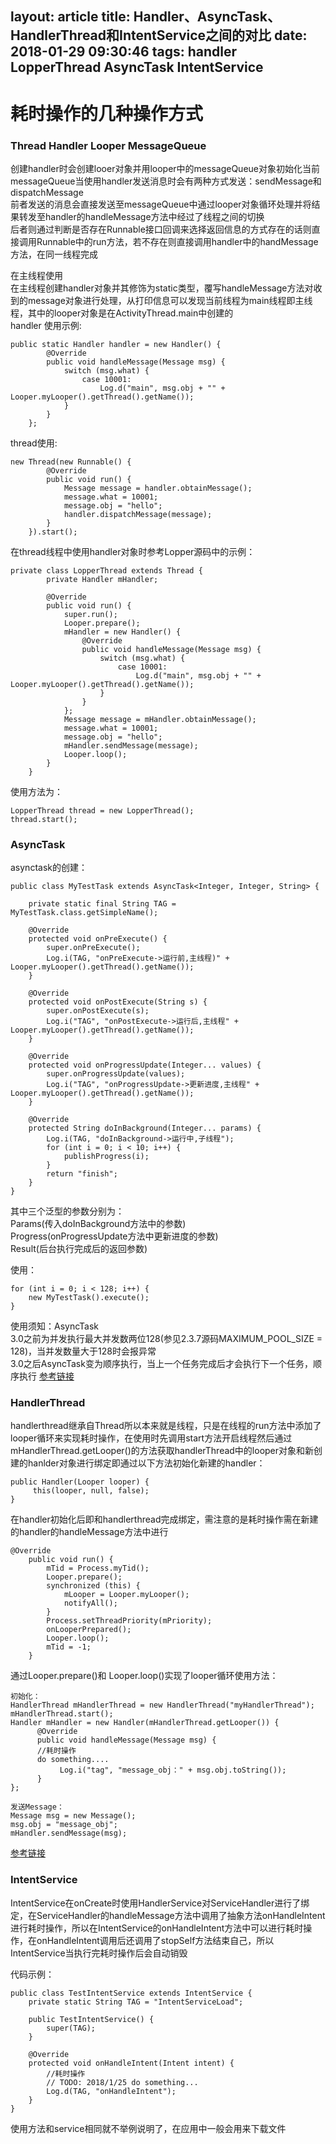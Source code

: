 layout: article
title: Handler、AsyncTask、HandlerThread和IntentService之间的对比
date: 2018-01-29 09:30:46
tags: handler LopperThread AsyncTask IntentService
---
# 耗时操作的几种操作方式
### Thread Handler Looper MessageQueue

创建handler时会创建looer对象并用looper中的messageQueue对象初始化当前messageQueue当使用handler发送消息时会有两种方式发送：sendMessage和dispatchMessage    
前者发送的消息会直接发送至messageQueue中通过looper对象循环处理并将结果转发至handler的handleMessage方法中经过了线程之间的切换   
后者则通过判断是否存在Runnable接口回调来选择返回信息的方式存在的话则直接调用Runnable中的run方法，若不存在则直接调用handler中的handMessage方法，在同一线程完成
 

在主线程使用   
在主线程创建handler对象并其修饰为static类型，覆写handleMessage方法对收到的message对象进行处理，从打印信息可以发现当前线程为main线程即主线程，其中的looper对象是在ActivityThread.main中创建的   
handler 使用示例:

```
public static Handler handler = new Handler() { 
        @Override   
        public void handleMessage(Message msg) {   
            switch (msg.what) {   
                case 10001:   
                    Log.d("main", msg.obj + "" + Looper.myLooper().getThread().getName());   
            }  
        }
    };
```

thread使用:

```
new Thread(new Runnable() {
        @Override
        public void run() {
            Message message = handler.obtainMessage();
            message.what = 10001;
            message.obj = "hello";
            handler.dispatchMessage(message);
        }
    }).start();
```
在thread线程中使用handler对象时参考Lopper源码中的示例：

```
private class LopperThread extends Thread {
        private Handler mHandler;

        @Override
        public void run() {
            super.run();
            Looper.prepare();
            mHandler = new Handler() {
                @Override
                public void handleMessage(Message msg) {
                    switch (msg.what) {
                        case 10001:
                            Log.d("main", msg.obj + "" + Looper.myLooper().getThread().getName());
                    }
                }
            };
            Message message = mHandler.obtainMessage();
            message.what = 10001;
            message.obj = "hello";
            mHandler.sendMessage(message);
            Looper.loop();
        }
    }
```
使用方法为：

```
LopperThread thread = new LopperThread();
thread.start();
```

### AsyncTask

asynctask的创建： 
  
```
public class MyTestTask extends AsyncTask<Integer, Integer, String> {

    private static final String TAG = MyTestTask.class.getSimpleName();

    @Override
    protected void onPreExecute() {
        super.onPreExecute();
        Log.i(TAG, "onPreExecute->运行前,主线程)" + Looper.myLooper().getThread().getName());
    }

    @Override
    protected void onPostExecute(String s) {
        super.onPostExecute(s);
        Log.i("TAG", "onPostExecute->运行后,主线程" + Looper.myLooper().getThread().getName());
    }

    @Override
    protected void onProgressUpdate(Integer... values) {
        super.onProgressUpdate(values);
        Log.i("TAG", "onProgressUpdate->更新进度,主线程" + Looper.myLooper().getThread().getName());
    }

    @Override
    protected String doInBackground(Integer... params) {
        Log.i(TAG, "doInBackground->运行中,子线程");
        for (int i = 0; i < 10; i++) {
            publishProgress(i);
        }
        return "finish";
    }
}
```
其中三个泛型的参数分别为：   
Params(传入doInBackground方法中的参数)   
Progress(onProgressUpdate方法中更新进度的参数)    
Result(后台执行完成后的返回参数)   

使用：

```
for (int i = 0; i < 128; i++) {
    new MyTestTask().execute();
}
```

使用须知：AsyncTask   
3.0之前为并发执行最大并发数两位128(参见2.3.7源码MAXIMUM_POOL_SIZE = 128)，当并发数量大于128时会报异常   
3.0之后AsyncTask变为顺序执行，当上一个任务完成后才会执行下一个任务，顺序执行
[参考链接](http://blog.csdn.net/qq_23547831/article/details/50803849)
### HandlerThread

handlerthread继承自Thread所以本来就是线程，只是在线程的run方法中添加了looper循环来实现耗时操作，在使用时先调用start方法开启线程然后通过mHandlerThread.getLooper()的方法获取handlerThread中的looper对象和新创建的hanlder对象进行绑定即通过以下方法初始化新建的handler：

```
public Handler(Looper looper) {
     this(looper, null, false);
}
```
在handler初始化后即和handlerthread完成绑定，需注意的是耗时操作需在新建的handler的handleMessage方法中进行

```
@Override
    public void run() {
        mTid = Process.myTid();
        Looper.prepare();
        synchronized (this) {
            mLooper = Looper.myLooper();
            notifyAll();
        }
        Process.setThreadPriority(mPriority);
        onLooperPrepared();
        Looper.loop();
        mTid = -1;
    }
```
通过Looper.prepare()和 Looper.loop()实现了looper循环使用方法：

```
初始化：
HandlerThread mHandlerThread = new HandlerThread("myHandlerThread");
mHandlerThread.start();
Handler mHandler = new Handler(mHandlerThread.getLooper()) {
      @Override
      public void handleMessage(Message msg) {
      //耗时操作
      do something....
           Log.i("tag", "message_obj：" + msg.obj.toString());
      }
};

发送Message：
Message msg = new Message();
msg.obj = "message_obj";
mHandler.sendMessage(msg);
```

[参考链接](http://blog.csdn.net/lmj623565791/article/details/47079737/)

### IntentService
IntentService在onCreate时使用HandlerService对ServiceHandler进行了绑定，在ServiceHandler的handleMessage方法中调用了抽象方法onHandleIntent进行耗时操作，所以在IntentService的onHandleIntent方法中可以进行耗时操作，在onHandleIntent调用后还调用了stopSelf方法结束自己，所以IntentService当执行完耗时操作后会自动销毁

代码示例：

```
public class TestIntentService extends IntentService {
    private static String TAG = "IntentServiceLoad";

    public TestIntentService() {
        super(TAG);
    }

    @Override
    protected void onHandleIntent(Intent intent) {
        //耗时操作
        // TODO: 2018/1/25 do something...
        Log.d(TAG, "onHandleIntent");
    }
}
```

使用方法和service相同就不举例说明了，在应用中一般会用来下载文件



